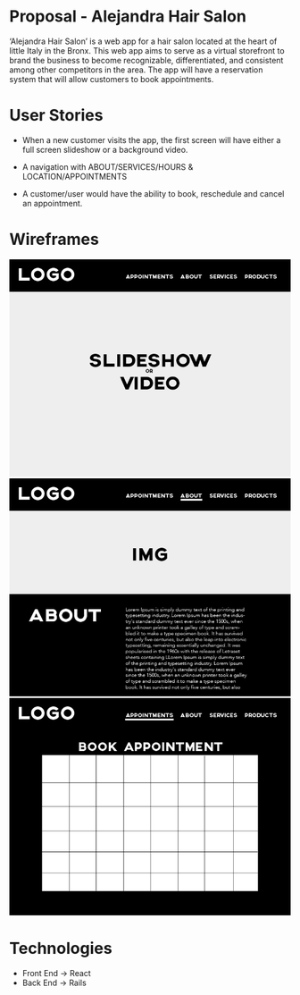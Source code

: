 # Proposal - Alejandra Hair Salon
‘Alejandra Hair Salon’ is a web app for a hair salon located at the heart of little Italy in the Bronx. This web app aims to serve as a virtual storefront to brand the business to become recognizable, differentiated, and consistent among other competitors in the area. The app will have a reservation system that will allow customers to book appointments. 

# User Stories
- When a new customer visits the app, the first screen will have either a full screen slideshow or a background video. 

- A navigation with ABOUT/SERVICES/HOURS & LOCATION/APPOINTMENTS

- A customer/user would have the ability to book, reschedule and cancel an appointment.

# Wireframes
![wireframe1](assets/1.jpg)
![wireframe2](assets/2.jpg)
![wireframe3](assets/3.jpg)

# Technologies
- Front End -> React
- Back End -> Rails
